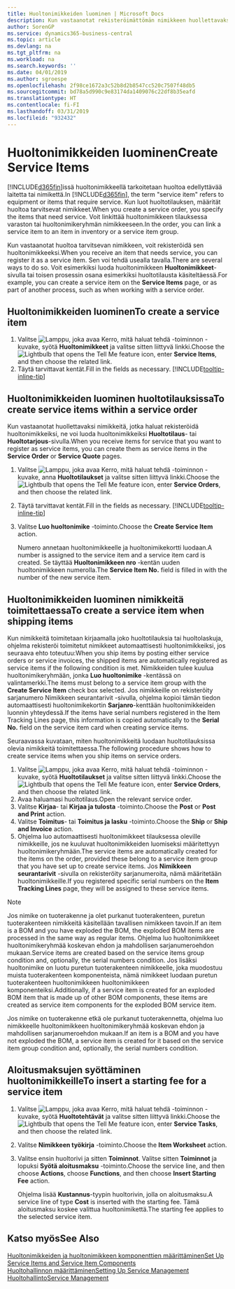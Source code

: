 ```yaml
---
title: Huoltonimikkeiden luominen | Microsoft Docs
description: Kun vastaanotat rekisteröimättömän nimikkeen huollettavaksi, sen voi rekisteröidä huoltonimikkeeksi.
author: SorenGP
ms.service: dynamics365-business-central
ms.topic: article
ms.devlang: na
ms.tgt_pltfrm: na
ms.workload: na
ms.search.keywords: ''
ms.date: 04/01/2019
ms.author: sgroespe
ms.openlocfilehash: 2f98ce1672a3c52b8d2b8547cc520c7507f48db5
ms.sourcegitcommit: bd78a5d990c9e83174da1409076c22df8b35eafd
ms.translationtype: HT
ms.contentlocale: fi-FI
ms.lasthandoff: 03/31/2019
ms.locfileid: "932432"
---
```

# <a name="create-service-items"></a><span data-ttu-id="51a65-103">Huoltonimikkeiden luominen</span><span class="sxs-lookup"><span data-stu-id="51a65-103">Create Service Items</span></span>
<span data-ttu-id="51a65-104">[!INCLUDE[d365fin](includes/d365fin_md.md)]issä huoltonimikkeellä tarkoitetaan huoltoa edellyttävää laitetta tai nimikettä.</span><span class="sxs-lookup"><span data-stu-id="51a65-104">In [!INCLUDE[d365fin](includes/d365fin_md.md)], the term "service item" refers to equipment or items that require service.</span></span> <span data-ttu-id="51a65-105">Kun luot huoltotilauksen, määrität huoltoa tarvitsevat nimikkeet.</span><span class="sxs-lookup"><span data-stu-id="51a65-105">When you create a service order, you specify the items that need service.</span></span> <span data-ttu-id="51a65-106">Voit linkittää huoltonimikkeen tilauksessa varaston tai huoltonimikeryhmän nimikkeeseen.</span><span class="sxs-lookup"><span data-stu-id="51a65-106">In the order, you can link a service item to an item in inventory or a service item group.</span></span>    

<span data-ttu-id="51a65-107">Kun vastaanotat huoltoa tarvitsevan nimikkeen, voit rekisteröidä sen huoltonimikkeeksi.</span><span class="sxs-lookup"><span data-stu-id="51a65-107">When you receive an item that needs service, you can register it as a service item.</span></span> <span data-ttu-id="51a65-108">Sen voi tehdä usealla tavalla.</span><span class="sxs-lookup"><span data-stu-id="51a65-108">There are several ways to do so.</span></span> <span data-ttu-id="51a65-109">Voit esimerkiksi luoda huoltonimikkeen **Huoltonimikkeet**-sivulla tai toisen prosessin osana esimerkiksi huoltotilausta käsiteltäessä.</span><span class="sxs-lookup"><span data-stu-id="51a65-109">For example, you can create a service item on the **Service Items** page, or as part of another process, such as when working with a service order.</span></span>   

## <a name="to-create-a-service-item"></a><span data-ttu-id="51a65-110">Huoltonimikkeiden luominen</span><span class="sxs-lookup"><span data-stu-id="51a65-110">To create a service item</span></span>  
1. <span data-ttu-id="51a65-111">Valitse ![Lamppu, joka avaa Kerro, mitä haluat tehdä -toiminnon](media/ui-search/search_small.png "Kerro, mitä haluat tehdä") -kuvake, syötä **Huoltonimikkeet** ja valitse sitten liittyvä linkki.</span><span class="sxs-lookup"><span data-stu-id="51a65-111">Choose the ![Lightbulb that opens the Tell Me feature](media/ui-search/search_small.png "Tell me what you want to do") icon, enter **Service Items**, and then choose the related link.</span></span>
2. <span data-ttu-id="51a65-112">Täytä tarvittavat kentät.</span><span class="sxs-lookup"><span data-stu-id="51a65-112">Fill in the fields as necessary.</span></span> [!INCLUDE[tooltip-inline-tip](includes/tooltip-inline-tip_md.md)]  

## <a name="to-create-service-items-within-a-service-order"></a><span data-ttu-id="51a65-113">Huoltonimikkeiden luominen huoltotilauksissa</span><span class="sxs-lookup"><span data-stu-id="51a65-113">To create service items within a service order</span></span>  
<span data-ttu-id="51a65-114">Kun vastaanotat huollettavaksi nimikkeitä, jotka haluat rekisteröidä huoltonimikkeiksi, ne voi luoda huoltonimikkeiksi **Huoltotilaus**- tai **Huoltotarjous**-sivulla.</span><span class="sxs-lookup"><span data-stu-id="51a65-114">When you receive items for service that you want to register as service items, you can create them as service items in the **Service Order** or **Service Quote** pages.</span></span>  

1. <span data-ttu-id="51a65-115">Valitse ![Lamppu, joka avaa Kerro, mitä haluat tehdä -toiminnon](media/ui-search/search_small.png "Kerro, mitä haluat tehdä") -kuvake, anna **Huoltotilaukset** ja valitse sitten liittyvä linkki.</span><span class="sxs-lookup"><span data-stu-id="51a65-115">Choose the ![Lightbulb that opens the Tell Me feature](media/ui-search/search_small.png "Tell me what you want to do") icon, enter **Service Orders**, and then choose the related link.</span></span>  
2. <span data-ttu-id="51a65-116">Täytä tarvittavat kentät.</span><span class="sxs-lookup"><span data-stu-id="51a65-116">Fill in the fields as necessary.</span></span> [!INCLUDE[tooltip-inline-tip](includes/tooltip-inline-tip_md.md)]  
3. <span data-ttu-id="51a65-117">Valitse **Luo huoltonimike** -toiminto.</span><span class="sxs-lookup"><span data-stu-id="51a65-117">Choose the **Create Service Item** action.</span></span>  

    <span data-ttu-id="51a65-118">Numero annetaan huoltonimikkeelle ja huoltonimikekortti luodaan.</span><span class="sxs-lookup"><span data-stu-id="51a65-118">A number is assigned to the service item and a service item card is created.</span></span> <span data-ttu-id="51a65-119">Se täyttää **Huoltonimikkeen nro** -kentän uuden huoltonimikkeen numerolla.</span><span class="sxs-lookup"><span data-stu-id="51a65-119">The **Service Item No.** field is filled in with the number of the new service item.</span></span>

## <a name="to-create-a-service-item-when-shipping-items"></a><span data-ttu-id="51a65-120">Huoltonimikkeiden luominen nimikkeitä toimitettaessa</span><span class="sxs-lookup"><span data-stu-id="51a65-120">To create a service item when shipping items</span></span>  
<span data-ttu-id="51a65-121">Kun nimikkeitä toimitetaan kirjaamalla joko huoltotilauksia tai huoltolaskuja, ohjelma rekisteröi toimitetut nimikkeet automaattisesti huoltonimikkeiksi, jos seuraava ehto toteutuu:</span><span class="sxs-lookup"><span data-stu-id="51a65-121">When you ship items by posting either service orders or service invoices, the shipped items are automatically registered as service items if the following condition is met.</span></span> <span data-ttu-id="51a65-122">Nimikkeiden tulee kuulua huoltonimikeryhmään, jonka **Luo huoltonimike** -kentässä on valintamerkki.</span><span class="sxs-lookup"><span data-stu-id="51a65-122">The items must belong to a service item group with the **Create Service Item** check box selected.</span></span> <span data-ttu-id="51a65-123">Jos nimikkeille on rekisteröity sarjanumero Nimikkeen seurantarivit -sivulla, ohjelma kopioi tämän tiedon automaattisesti huoltonimikekortin **Sarjanro**-kenttään huoltonimikkeiden luonnin yhteydessä.</span><span class="sxs-lookup"><span data-stu-id="51a65-123">If the items have serial numbers registered in the Item Tracking Lines page, this information is copied automatically to the **Serial No.** field on the service item card when creating service items.</span></span>  

<span data-ttu-id="51a65-124">Seuraavassa kuvataan, miten huoltonimikkeitä luodaan huoltotilauksissa olevia nimikkeitä toimitettaessa.</span><span class="sxs-lookup"><span data-stu-id="51a65-124">The following procedure shows how to create service items when you ship items on service orders.</span></span>  

1. <span data-ttu-id="51a65-125">Valitse ![Lamppu, joka avaa Kerro, mitä haluat tehdä -toiminnon](media/ui-search/search_small.png "Kerro, mitä haluat tehdä") -kuvake, syötä **Huoltotilaukset** ja valitse sitten liittyvä linkki.</span><span class="sxs-lookup"><span data-stu-id="51a65-125">Choose the ![Lightbulb that opens the Tell Me feature](media/ui-search/search_small.png "Tell me what you want to do") icon, enter **Service Orders**, and then choose the related link.</span></span>  
2. <span data-ttu-id="51a65-126">Avaa haluamasi huoltotilaus.</span><span class="sxs-lookup"><span data-stu-id="51a65-126">Open the relevant service order.</span></span>  
3. <span data-ttu-id="51a65-127">Valitse **Kirjaa**- tai **Kirjaa ja tulosta** -toiminto.</span><span class="sxs-lookup"><span data-stu-id="51a65-127">Choose the **Post** or **Post and Print** action.</span></span>  
4. <span data-ttu-id="51a65-128">Valitse **Toimitus**- tai **Toimitus ja lasku** -toiminto.</span><span class="sxs-lookup"><span data-stu-id="51a65-128">Choose the **Ship** or **Ship and Invoice** action.</span></span>  
5. <span data-ttu-id="51a65-129">Ohjelma luo automaattisesti huoltonimikkeet tilauksessa oleville nimikkeille, jos ne kuuluvat huoltonimikkeiden luomiseksi määritettyyn huoltonimikeryhmään.</span><span class="sxs-lookup"><span data-stu-id="51a65-129">The service items are automatically created for the items on the order, provided these belong to a service item group that you have set up to create service items.</span></span> <span data-ttu-id="51a65-130">Jos **Nimikkeen seurantarivit** -sivulla on rekisteröity sarjanumeroita, nämä määritetään huoltonimikkeille.</span><span class="sxs-lookup"><span data-stu-id="51a65-130">If you registered specific serial numbers on the **Item Tracking Lines** page, they will be assigned to these service items.</span></span>  

> [!NOTE]  
>  <span data-ttu-id="51a65-131">Jos nimike on tuoterakenne ja olet purkanut tuoterakenteen, puretun tuoterakenteen nimikkeitä käsitellään tavallisen nimikkeen tavoin.</span><span class="sxs-lookup"><span data-stu-id="51a65-131">If an item is a BOM and you have exploded the BOM, the exploded BOM items are processed in the same way as regular items.</span></span> <span data-ttu-id="51a65-132">Ohjelma luo huoltonimikkeet huoltonimikeryhmää koskevan ehdon ja mahdollisen sarjanumeroehdon mukaan.</span><span class="sxs-lookup"><span data-stu-id="51a65-132">Service items are created based on the service items group condition and, optionally, the serial numbers condition.</span></span> <span data-ttu-id="51a65-133">Jos lisäksi huoltonimike on luotu puretun tuoterakenteen nimikkeelle, joka muodostuu muista tuoterakenteen komponenteista, nämä nimikkeet luodaan puretun tuoterakenteen huoltonimikkeen huoltonimikkeen komponenteiksi.</span><span class="sxs-lookup"><span data-stu-id="51a65-133">Additionally, if a service item is created for an exploded BOM item that is made up of other BOM components, these items are created as service item components for the exploded BOM service item.</span></span>  
>   
>  <span data-ttu-id="51a65-134">Jos nimike on tuoterakenne etkä ole purkanut tuoterakennetta, ohjelma luo nimikkeelle huoltonimikkeen huoltonimikeryhmää koskevan ehdon ja mahdollisen sarjanumeroehdon mukaan.</span><span class="sxs-lookup"><span data-stu-id="51a65-134">If an item is a BOM and you have not exploded the BOM, a service item is created for it based on the service item group condition and, optionally, the serial numbers condition.</span></span>  

## <a name="to-insert-a-starting-fee-for-a-service-item"></a><span data-ttu-id="51a65-135">Aloitusmaksujen syöttäminen huoltonimikkeille</span><span class="sxs-lookup"><span data-stu-id="51a65-135">To insert a starting fee for a service item</span></span>
1. <span data-ttu-id="51a65-136">Valitse ![Lamppu, joka avaa Kerro, mitä haluat tehdä -toiminnon](media/ui-search/search_small.png "Kerro, mitä haluat tehdä") -kuvake, syötä **Huoltotehtävät** ja valitse sitten liittyvä linkki.</span><span class="sxs-lookup"><span data-stu-id="51a65-136">Choose the ![Lightbulb that opens the Tell Me feature](media/ui-search/search_small.png "Tell me what you want to do") icon, enter **Service Tasks**, and then choose the related link.</span></span>
2. <span data-ttu-id="51a65-137">Valitse **Nimikkeen työkirja** -toiminto.</span><span class="sxs-lookup"><span data-stu-id="51a65-137">Choose the **Item Worksheet** action.</span></span>
3. <span data-ttu-id="51a65-138">Valitse ensin huoltorivi ja sitten **Toiminnot**. Valitse sitten **Toiminnot** ja lopuksi **Syötä aloitusmaksu** -toiminto.</span><span class="sxs-lookup"><span data-stu-id="51a65-138">Choose the service line, and then choose **Actions**, choose **Functions**, and then choose **Insert Starting Fee** action.</span></span>  

    <span data-ttu-id="51a65-139">Ohjelma lisää **Kustannus**-tyypin huoltorivin, jolla on aloitusmaksu.</span><span class="sxs-lookup"><span data-stu-id="51a65-139">A service line of type **Cost** is inserted with the starting fee.</span></span> <span data-ttu-id="51a65-140">Tämä aloitusmaksu koskee valittua huoltonimikettä.</span><span class="sxs-lookup"><span data-stu-id="51a65-140">The starting fee applies to the selected service item.</span></span>

## <a name="see-also"></a><span data-ttu-id="51a65-141">Katso myös</span><span class="sxs-lookup"><span data-stu-id="51a65-141">See Also</span></span>  
[<span data-ttu-id="51a65-142">Huoltonimikkeiden ja huoltonimikkeen komponenttien määrittäminen</span><span class="sxs-lookup"><span data-stu-id="51a65-142">Set Up Service Items and Service Item Components</span></span>](service-how-setup-service-items.md)  
[<span data-ttu-id="51a65-143">Huoltohallinnon määrittäminen</span><span class="sxs-lookup"><span data-stu-id="51a65-143">Setting Up Service Management</span></span>](service-setup-service.md)  
[<span data-ttu-id="51a65-144">Huoltohallinto</span><span class="sxs-lookup"><span data-stu-id="51a65-144">Service Management</span></span>](service-service.md)  
